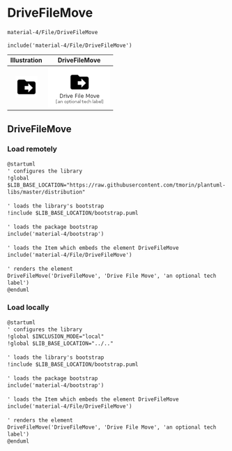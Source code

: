 # DriveFileMove


```text
material-4/File/DriveFileMove
```

```text
include('material-4/File/DriveFileMove')
```



| Illustration | DriveFileMove |
| :---: | :---: |
| ![illustration for Illustration](../../material-4/File/DriveFileMove.png) | ![illustration for DriveFileMove](../../material-4/File/DriveFileMove.Local.png) |




## DriveFileMove

### Load remotely
```plantuml
@startuml
' configures the library
!global $LIB_BASE_LOCATION="https://raw.githubusercontent.com/tmorin/plantuml-libs/master/distribution"

' loads the library's bootstrap
!include $LIB_BASE_LOCATION/bootstrap.puml

' loads the package bootstrap
include('material-4/bootstrap')

' loads the Item which embeds the element DriveFileMove
include('material-4/File/DriveFileMove')

' renders the element
DriveFileMove('DriveFileMove', 'Drive File Move', 'an optional tech label')
@enduml
```

### Load locally
```plantuml
@startuml
' configures the library
!global $INCLUSION_MODE="local"
!global $LIB_BASE_LOCATION="../.."

' loads the library's bootstrap
!include $LIB_BASE_LOCATION/bootstrap.puml

' loads the package bootstrap
include('material-4/bootstrap')

' loads the Item which embeds the element DriveFileMove
include('material-4/File/DriveFileMove')

' renders the element
DriveFileMove('DriveFileMove', 'Drive File Move', 'an optional tech label')
@enduml
```

